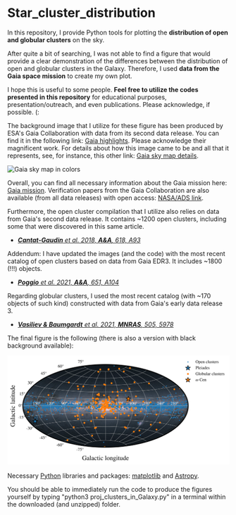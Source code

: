 # Star_cluster_distribution
In this repository, I provide Python tools for plotting the **distribution of open and globular clusters** on the sky.

After quite a bit of searching, I was not able to find a figure that would provide a clear demonstration of the differences between the distribution of open and globular clusters in the Galaxy. Therefore, I used **data from the Gaia space mission** to create my own plot. 

I hope this is useful to some people. **Feel free to utilize the codes presented in this repository** for educational purposes, presentation/outreach, and even publications. Please acknowledge, if possible. (:
 
The background image that I utilize for these figure has been produced by ESA's Gaia Collaboration with data from its second data release. You can find it in the following link: [Gaia highlights](https://www.cosmos.esa.int/web/gaia/highlights-of-gaia-dr2). Please acknowledge their magnificent work. For details about how this image came to be and all that it represents, see, for instance, this other link: [Gaia sky map details](https://sci.esa.int/web/gaia/-/60169-gaia-s-sky-in-colour).

![Gaia sky map in colors](https://www.cosmos.esa.int/documents/29201/1666086/GDR2_fluxRGB_hammer_624x312.png/289bee74-9b94-3711-1538-487ff9513e61?t=1524433274000)

Overall, you can find all necessary information about the Gaia mission here: [Gaia mission](https://www.cosmos.esa.int/web/gaia). Verification papers from the Gaia Collaboration are also available (from all data releases) with open access: [NASA/ADS link](https://ui.adsabs.harvard.edu/search/filter_author_facet_hier_fq_author=AND&filter_author_facet_hier_fq_author=author_facet_hier:%220/Gaia%20Collaboration%22&fq=%7B!type=aqp%20v=$fq_author%7D&fq_author=(author_facet_hier:%220/Gaia%20Collaboration%22)&q=author:%22%5EGaia%20Collaboration%22&sort=date%20desc,%20bibcode%20desc&p_=0).

Furthermore, the open cluster compilation that I utilize also relies on data from Gaia's second data release. It contains ~1200 open clusters, including some that were discovered in this same article.

* [***Cantat-Gaudin** et al. 2018, **A&A**, 618, A93*](https://www.aanda.org/articles/aa/full_html/2018/10/aa33476-18/aa33476-18.html)

Addendum: I have updated the images (and the code) with the most recent catalog of open clusters based on data from Gaia EDR3. It includes ~1800 (!!!) objects. 

* [***Poggio** et al. 2021, **A&A**, 651, A104*](https://www.aanda.org/articles/aa/full_html/2021/07/aa40687-21/aa40687-21.html)

Regarding globular clusters, I used the most recent catalog (with ~170 objects of such kind) constructed with data from Gaia's early data release 3.

* [***Vasiliev & Baumgardt** et al. 2021, **MNRAS**, 505, 5978*](https://doi.org/10.1093/mnras/stab1475)

The final figure is the following (there is also a version with black background available):

![clusters_map](https://raw.githubusercontent.com/guilhermelimberg/Star_cluster_distribution/main/clusters_proj_sky_WHITE_GaiaEDR3.png)

Necessary [Python](https://www.python.org) libraries and packages: [matplotlib](https://matplotlib.org) and [Astropy](https://www.astropy.org).

You should be able to immediately run the code to produce the figures yourself by typing "python3 proj_clusters_in_Galaxy.py" in a terminal within the downloaded (and unzipped) folder.
